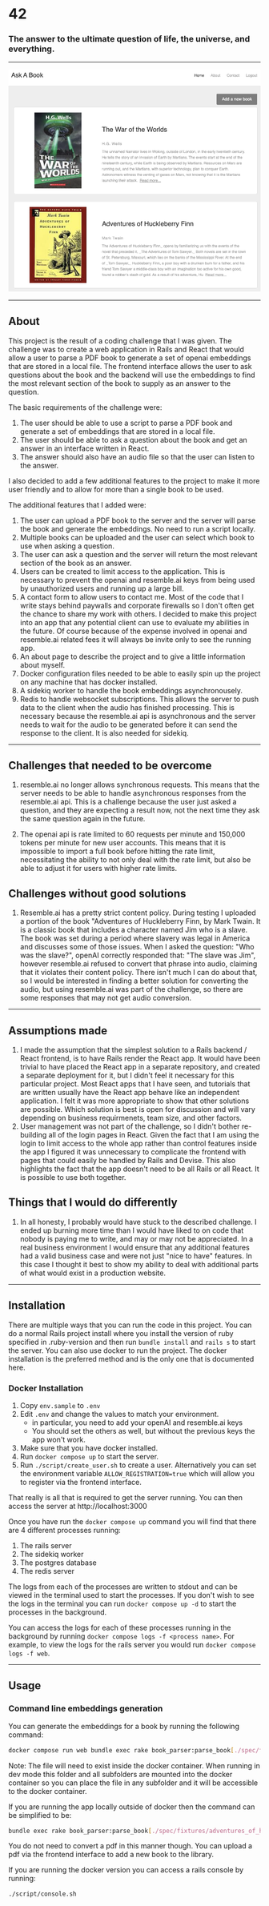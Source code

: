 # 42

### The answer to the ultimate question of life, the universe, and everything.

---

![Home Page](app/assets/images/homepage.png?raw=true "Home Page")

---

## About

This project is the result of a coding challenge that I was given. The challenge was to create a web application in Rails and React
that would allow a user to parse a PDF book to generate a set of openai embeddings that are stored in a local file. The frontend interface
allows the user to ask questions about the book and the backend will use the embeddings to find the most relevant section of the book to
supply as an answer to the question.

The basic requirements of the challenge were:

1. The user should be able to use a script to parse a PDF book and generate a set of embeddings that are stored in a local file.
1. The user should be able to ask a question about the book and get an answer in an interface written in React.
1. The answer should also have an audio file so that the user can listen to the answer.

I also decided to add a few additional features to the project to make it more user friendly and to allow for more than a single book to be used.

The additional features that I added were:

1. The user can upload a PDF book to the server and the server will parse the book and generate the embeddings. No need to run a script locally.
1. Multiple books can be uploaded and the user can select which book to use when asking a question.
1. The user can ask a question and the server will return the most relevant section of the book as an answer.
1. Users can be created to limit access to the application. This is necessary to prevent the openai and resemble.ai keys from being used by
   unauthorized users and running up a large bill.
1. A contact form to allow users to contact me. Most of the code that I write stays behind paywalls and corporate firewalls so I
   don't often get the chance to share my work with others. I decided to make this project into an app that any potential client can use
   to evaluate my abilities in the future. Of course because of the expense involved in openai and resemble.ai related fees it will always be
   invite only to see the running app.
1. An about page to describe the project and to give a little information about myself.
1. Docker configuration files needed to be able to easily spin up the project on any machine that has docker installed.
1. A sidekiq worker to handle the book embeddings asynchronousely.
1. Redis to handle websocket subscriptions. This allows the server to push data to the client when the audio has finished
   processing. This is necessary because the resemble.ai api is asynchronous and the server needs to wait for the audio to be generated before
   it can send the response to the client. It is also needed for sidekiq.

---

## Challenges that needed to be overcome

1. resemble.ai no longer allows synchronous requests. This means that the server needs to be able to handle asynchronous responses from the resemble.ai api. This is a challenge because the user just asked a question, and they are expecting a result now, not the next time they ask the same question again in the future.

1. The openai api is rate limited to 60 requests per minute and 150,000 tokens per minute for new user accounts. This means that it is impossible to import a full book before hitting the rate limit, necessitating the ability to not only deal with the rate limit, but also be able to adjust it for users with higher rate limits.

## Challenges without good solutions

1. Resemble.ai has a pretty strict content policy. During testing I uploaded a portion of the book "Adventures of Huckleberry Finn, by Mark Twain. It is a classic book that includes a character named Jim who is a slave. The book was set during a period where slavery was legal in America and discusses some of those issues. When I asked the question: "Who was the slave?", openAI correctly responded that: "The slave was Jim", however resemble.ai refused to convert that phrase into audio, claiming that it violates their content policy. There isn't much I can do about that, so I would be interested in finding a better solution for converting the audio, but using resemble.ai was part of the challenge, so there are some responses that may not get audio conversion.

---

## Assumptions made

1. I made the assumption that the simplest solution to a Rails backend / React frontend, is to have Rails render the React app. It would have been trivial to have placed the React app in a separate repository, and created a separate deployment for it, but I didn't feel it necessary for this particular project. Most React apps that I have seen, and tutorials that are written usually have the React app behave like an independent application. I felt it was more appropriate to show that other solutions are possible. Which solution is best is open for discussion and will vary depending on business requirmenets, team size, and other factors.
1. User management was not part of the challenge, so I didn't bother re-building all of the login pages in React. Given the fact that I am using the login to limit access to the whole app rather than control features inside the app I figured it was unnecessary to complicate the frontend with pages that could easily be handled by Rails and Devise. This also highlights the fact that the app doesn't need to be all Rails or all React. It is possible to use both together.

## Things that I would do differently

1. In all honesty, I probably would have stuck to the described challenge. I ended up burning more time than I would have liked to on code that nobody is paying me to write, and may or may not be appreciated. In a real business environment I would ensure that any additional features had a valid business case and were not just "nice to have" features. In this case I thought it best to show my ability to deal with additional parts of what would exist in a production website.

---

## Installation

There are multiple ways that you can run the code in this project. You can do a normal Rails project install
where you install the version of ruby specified in .ruby-version and then run `bundle install` and `rails s` to
start the server. You can also use docker to run the project. The docker installation is the preferred method
and is the only one that is documented here.

### Docker Installation

1. Copy `env.sample` to `.env`
1. Edit `.env` and change the values to match your environment.
   - in particular, you need to add your openAI and resemble.ai keys
   - You should set the others as well, but without the previous keys the app won't work.
1. Make sure that you have docker installed.
1. Run `docker compose up` to start the server.
1. Run `./script/create_user.sh` to create a user. Alternatively you can set the environment variable `ALLOW_REGISTRATION=true` which will allow you to register via the frontend interface.

That really is all that is required to get the server running. You can then access the server at http://localhost:3000

Once you have run the `docker compose up` command you will find that there are 4 different processes running:

1. The rails server
1. The sidekiq worker
1. The postgres database
1. The redis server

The logs from each of the processes are written to stdout and can be viewed in the terminal used to start the processes.
If you don't wish to see the logs in the terminal you can run `docker compose up -d` to start the processes in the background.

You can access the logs for each of these processes running in the background by running `docker compose logs -f <process name>`.
For example, to view the logs for the rails server you would run `docker compose logs -f web`.

---

## Usage

### Command line embeddings generation

You can generate the embeddings for a book by running the following command:

```bash
docker compose run web bundle exec rake book_parser:parse_book[./spec/fixtures/adventures_of_huckleberry_finn.pdf,./adventures_of_huckleberry_finn.csv]
```

Note: The file will need to exist inside the docker container. When running in dev mode this folder and all subfolders are mounted into the docker container so you can place the file in any subfolder and it will be accessible to the docker container.

If you are running the app locally outside of docker then the command can be simplified to be:

```bash
bundle exec rake book_parser:parse_book[./spec/fixtures/adventures_of_huckleberry_finn.pdf,./adventures_of_huckleberry_finn.csv]
```

You do not need to convert a pdf in this manner though. You can upload a pdf via the frontend interface to add a new book to the library.

If you are running the docker version you can access a rails console by running:

```bash
./script/console.sh
```
